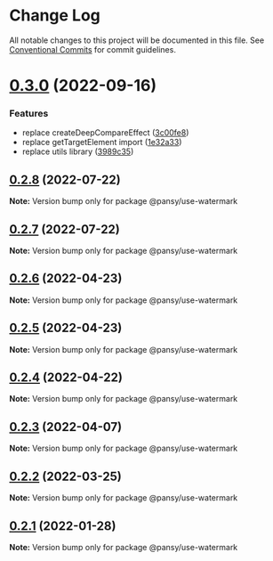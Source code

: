 # Change Log

All notable changes to this project will be documented in this file.
See [Conventional Commits](https://conventionalcommits.org) for commit guidelines.

# [0.3.0](https://github.com/pansyjs/react-hooks/compare/@pansy/use-watermark@0.2.8...@pansy/use-watermark@0.3.0) (2022-09-16)


### Features

* replace createDeepCompareEffect ([3c00fe8](https://github.com/pansyjs/react-hooks/commit/3c00fe8a33cac410f0c3d245e84027ca01431943))
* replace getTargetElement import ([1e32a33](https://github.com/pansyjs/react-hooks/commit/1e32a33d9c47c69ea328e9556b97fee6110dcfaa))
* replace utils library ([3989c35](https://github.com/pansyjs/react-hooks/commit/3989c35e2bb5bf96f538e1b2c78aa306c63541e3))





## [0.2.8](https://github.com/pansyjs/react-hooks/compare/@pansy/use-watermark@0.2.7...@pansy/use-watermark@0.2.8) (2022-07-22)

**Note:** Version bump only for package @pansy/use-watermark





## [0.2.7](https://github.com/pansyjs/react-hooks/compare/@pansy/use-watermark@0.2.6...@pansy/use-watermark@0.2.7) (2022-07-22)

**Note:** Version bump only for package @pansy/use-watermark





## [0.2.6](https://github.com/pansyjs/react-hooks/compare/@pansy/use-watermark@0.2.5...@pansy/use-watermark@0.2.6) (2022-04-23)

**Note:** Version bump only for package @pansy/use-watermark





## [0.2.5](https://github.com/pansyjs/react-hooks/compare/@pansy/use-watermark@0.2.4...@pansy/use-watermark@0.2.5) (2022-04-23)

**Note:** Version bump only for package @pansy/use-watermark





## [0.2.4](https://github.com/pansyjs/react-hooks/compare/@pansy/use-watermark@0.2.3...@pansy/use-watermark@0.2.4) (2022-04-22)

**Note:** Version bump only for package @pansy/use-watermark





## [0.2.3](https://github.com/pansyjs/react-hooks/compare/@pansy/use-watermark@0.2.2...@pansy/use-watermark@0.2.3) (2022-04-07)

**Note:** Version bump only for package @pansy/use-watermark





## [0.2.2](https://github.com/pansyjs/react-hooks/compare/@pansy/use-watermark@0.2.1...@pansy/use-watermark@0.2.2) (2022-03-25)

**Note:** Version bump only for package @pansy/use-watermark





## [0.2.1](https://github.com/pansyjs/react-hooks/compare/@pansy/use-watermark@0.2.0...@pansy/use-watermark@0.2.1) (2022-01-28)

**Note:** Version bump only for package @pansy/use-watermark
